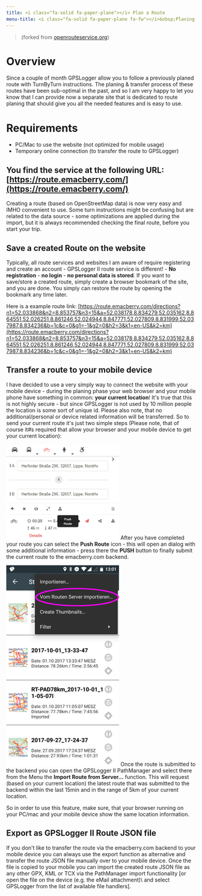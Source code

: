 ```yaml
---
title: <i class="fa-solid fa-paper-plane"></i> Plan a Route
menu-title: <i class="fa-solid fa-paper-plane fa-fw"></i>&nbsp;Planing (Website)
---
```

> (forked from [openrouteservice.org](openrouteservice.org))

# Overview
Since a couple of month GPSLogger allow you to follow a previously planed route with TurnByTurn instructions. The
planing & transfer process of these routes have been sub-optimal in the past, and so I am very happy to let you know
that I can provide now a separate site that is dedicated to route planing that should give you all the needed features
and is easy to use.

# Requirements
- PC/Mac to use the website (not optimized for mobile usage)
- Temporary online connection (to transfer the route to GPSLogger)

## You find the service at the following URL: [https://route.emacberry.com/](https://route.emacberry.com/)

Creating a route (based on OpenStreetMap data) is now very easy and IMHO convenient to use. Some turn instructions might
be confusing but are related to the data source - some optimizations are applied during the import, but it is always
recommended checking the final route, before you start your trip.

## Save a created Route on the website
Typically, all route services and websites I am aware of require registering and create an account - GPSLogger II route
service is different! - **No registration** - **no login** - **no personal data is stored**. If you want to save/store
a created route, simply create a browser bookmark of the site, and you are done. You simply can restore the route by
opening the bookmark any time later.

Here is a example route link: [https://route.emacberry.com/directions?n1=52.033868&n2=8.853757&n3=15&a=52.038178,8.834279,52.035162,8.864551,52.026251,8.861246,52.024944,8.847771,52.027809,8.831999,52.037987,8.834236&b=1c&c=0&g1=-1&g2=0&h2=3&k1=en-US&k2=km](https://route.emacberry.com/directions?n1=52.033868&n2=8.853757&n3=15&a=52.038178,8.834279,52.035162,8.864551,52.026251,8.861246,52.024944,8.847771,52.027809,8.831999,52.037987,8.834236&b=1c&c=0&g1=-1&g2=0&h2=3&k1=en-US&k2=km)

## Transfer a route to your mobile device
I have decided to use a very simply way to connect the website with your mobile device - during the planing phase your
web browser and your mobile phone have something in common: **your current location**! It's true that this is not
highly secure - but since GPSLogger is not used by 10 million people the location is some sort of unique id. Please also
note, that no additional/personal or device related information will be transferred. So to send your current route it's
just two simple steps (Please note, that of course it#s required that allow your browser and your mobile device to get
your current location):

<span class="shot">![web-routing-export](/assets/img/gpsl/web-routing-export.png)</span>
After you have completed your route you can select the <i class="fa-solid fa-paper-plane"></i> **Push Route** icon -
this will open an dialog with some additional information - press there the **PUSH** button to finally submit the
current route to the emacberry.com backend.<br class="shot-end"/>

<span class="shot">![web-routing-import](/assets/img/gpsl/web-routing-import.png)</span>
Once the route is submitted to the backend you can open the GPSLogger II PathManager and select there from the Menu
the **Import Route from Server...** function. This will request (based on your current location) the latest route that
was submitted to the backend within the last 15min and in the range of 5km of your current location.

So in order to use this feature, make sure, that your browser running on your PC/mac and your mobile device show the
same location information.<br class="shot-end"/>

## Export as GPSLogger II Route JSON file
If you don't like to transfer the route via the emacberry.com backend to your mobile device you can always use the
<i class="fa-solid fa-download"></i> export function as alternative and transfer the route JSON file manually over to
your mobile device. Once the file is copied to your mobile you can import the created route JSON file as any other GPX,
KML or TCX via the PathManager import functionality \[or open the file on the device (e.g. the eMail attachment)\ and
select GPSLogger from the list of available file handlers].